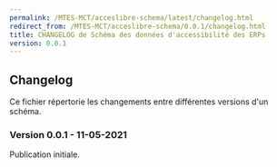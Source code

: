 ```yaml
---
permalink: /MTES-MCT/acceslibre-schema/latest/changelog.html
redirect_from: /MTES-MCT/acceslibre-schema/0.0.1/changelog.html
title: CHANGELOG de Schéma des données d'accessibilité des ERPs
version: 0.0.1
---
```


## Changelog

Ce fichier répertorie les changements entre différentes versions d'un schéma.

### Version 0.0.1 - 11-05-2021

Publication initiale.